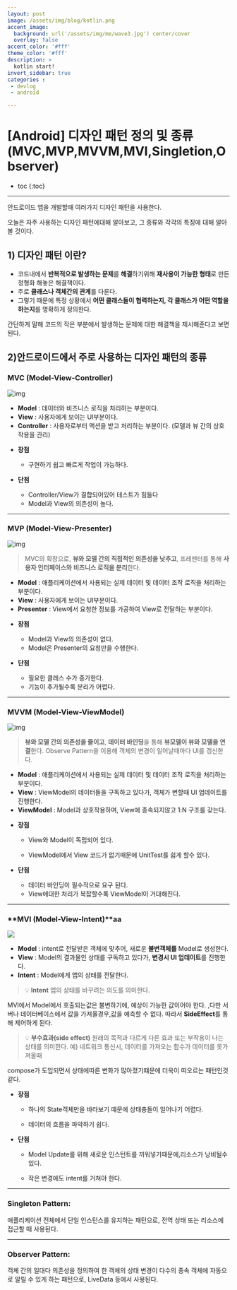 ```yaml
---
layout: post
image: /assets/img/blog/kotlin.png
accent_image: 
  background: url('/assets/img/me/wave3.jpg') center/cover
  overlay: false
accent_color: '#fff'
theme_color: '#fff'
description: >
  kotlin start!
invert_sidebar: true
categories :
 - devlog	
 - android

---
```

# [Android] 디자인 패턴 정의 및 종류(MVC,MVP,MVVM,MVI,Singletion,Observer)

* toc
{:toc}
---

안드로이드 앱을 개발할때 여러가지 디자인 패턴을 사용한다.

오늘은 자주 사용하는 디자인 패턴에대해 알아보고, 그 종류와 각각의 특징에 대해 알아볼 것이다.

## 1) 디자인 패턴 이란?

* 코드내에서 **반복적으로 발생하는 문제**를 **해결**하기위해 **재사용이 가능한 형태**로 만든 정형화 해놓은 해결책이다.
* 주로 **클래스나 객체간의 관계**를 다룬다.
* 그렇기 때문에 특정 상황에서 **어떤 클래스들이 협력하는지, 각 클래스가 어떤 역할을 하는지**를 명확하게 정의한다.

간단하게 말해  코드의 작은 부분에서 발생하는 문제에 대한 해결책을 제시해준다고 보면 된다.



## 2)안드로이드에서 주로 사용하는 디자인 패턴의 종류

### **MVC (Model-View-Controller)**

![img](https://upload.wikimedia.org/wikipedia/commons/thumb/a/a0/MVC-Process.svg/200px-MVC-Process.svg.png)

- **Model** : 데이터와 비즈니스 로직을 처리하는 부분이다.
- **View** : 사용자에게 보이는 UI부분이다.
- **Controller** : 사용자로부터 액션을 받고 처리하는 부분이다. (모델과 뷰 간의 상호 작용을 관리)

* **장점** 
  * 구현하기 쉽고 빠르게 작업이 가능하다.

* **단점** 
  * Controller/View가 결합되어있어 테스트가 힘들다
  * Model과 View의 의존성이 높다.


---

### **MVP (Model-View-Presenter)**

![img](https://upload.wikimedia.org/wikipedia/commons/thumb/d/dc/Model_View_Presenter_GUI_Design_Pattern.png/220px-Model_View_Presenter_GUI_Design_Pattern.png)

> MVC의 확장으로, **뷰와 모델 간의 직접적인 의존성을 낮추고**, 프레젠터를 통해 **사용자 인터페이스와 비즈니스 로직을 분리**한다.

- **Model** : 애플리케이션에서 사용되는 실제 데이터 및 데이터 조작 로직을 처리하는 부분이다.
- **View** : 사용자에게 보이는 UI부분이다.
- **Presenter** : View에서 요청한 정보를 가공하여 View로 전달하는 부분이다.

* **장점**
  * Model과 View의 의존성이 없다.
  * Model은 Presenter의 요청만을 수행한다. 

* **단점**
  * 필요한 클래스 수가 증가한다.
  * 기능이 추가될수록 분리가 어렵다.

---

### **MVVM (Model-View-ViewModel)** 

![img](https://upload.wikimedia.org/wikipedia/commons/thumb/8/87/MVVMPattern.png/500px-MVVMPattern.png)

> **뷰와 모델 간의 의존성을 줄이고**, **데이터 바인딩**을 통해 **뷰모델이 뷰와 모델을 연결**한다.  Observe Pattern을 이용해 객체의 변경이 일어날때마다 UI를 갱신한다.

- **Model** : 애플리케이션에서 사용되는 실제 데이터 및 데이터 조작 로직을 처리하는 부분이다.
- **View** : ViewModel의 데이터들을 구독하고 있다가, 객체가 변할때 UI 업데이트를 진행한다.
- **ViewModel** : Model과 상호작용하며, View에 종속되지않고 1:N 구조를 갖는다.

* **장점**

  - View와 Model이 독립되어 있다.

  - ViewModel에서 View 코드가 없기때문에 UnitTest를 쉽게 할수 있다.

* **단점**
  - 데이터 바인딩이 필수적으로 요구 된다.
  - View에대한 처리가 복잡할수록 ViewModel이 거대해진다.

---

### **MVI (Model-View-Intent)**aa

![](https://velog.velcdn.com/images/jmseb3/post/cb913c74-54cf-40d2-af8a-fdfde17a6701/image.png)

- **Model** : intent로 전달받은 객체에 맞추어, 새로운 **불변객체를** Model로 생성한다.
- **View** : Model의 결과물인 상태를 구독하고 있다가, **변경시 UI 업데이트**를 진행한다.
- **Intent** : Model에게 앱의 상태를 전달한다.

> 💡 **Intent**
>  앱의 상태를 바꾸려는 의도를 의미한다.



MVI에서 Model에서 호출되는값은 불변하기에, 예상이 가능한 값이어야 한다.
,다만 서버나 데이터베이스에서 값을 가져올경우,값을 예측할 수 없다.
따라서 **SideEffect**를 통해 제어하게 된다.

> 💡 **부수효과(side effect)**
> 원래의 목적과 다르게 다른 효과 또는 부작용이 나는 상태를 의미한다.
> 예) 네트워크 통신시, 데이터를 가져오는 함수가 데이터를 못가져올때



compose가 도입되면서 상태에따른 변화가 많아졌기떄문에 더욱이 떠오르는 패턴인것 같다.

* **장점**

  - 하나의 State객체만을 바라보기 떄문에 상태충돌이 일어나기 어렵다.

  - 데이터의 흐름을 파악하기 쉽다.

* **단점**

  - Model Update를 위해 새로운 인스턴트를 끼워넣기때문에,리소스가 낭비될수 있다.

  - 작은 변경에도 intent를 거쳐야 한다.

---

### **Singleton Pattern:** 

애플리케이션 전체에서 단일 인스턴스를 유지하는 패턴으로, 전역 상태 또는 리소스에 접근할 때 사용된다.

---

### **Observer Pattern:** 

객체 간의 일대다 의존성을 정의하여 한 객체의 상태 변경이 다수의 종속 객체에 자동으로 알릴 수 있게 하는 패턴으로, LiveData 등에서 사용된다.